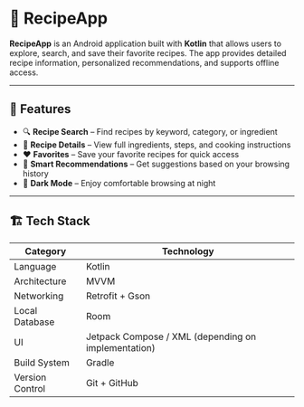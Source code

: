 # 🍳 RecipeApp

**RecipeApp** is an Android application built with **Kotlin** that allows users to explore, search, and save their favorite recipes. The app provides detailed recipe information, personalized recommendations, and supports offline access.

---

## 📱 Features

- 🔍 **Recipe Search** – Find recipes by keyword, category, or ingredient  
- 📖 **Recipe Details** – View full ingredients, steps, and cooking instructions  
- ❤️ **Favorites** – Save your favorite recipes for quick access  
- 🧠 **Smart Recommendations** – Get suggestions based on your browsing history  
- 🌙 **Dark Mode** – Enjoy comfortable browsing at night  

---

## 🏗️ Tech Stack

| Category | Technology |
|-----------|-------------|
| Language | Kotlin |
| Architecture | MVVM |
| Networking | Retrofit + Gson |
| Local Database | Room |
| UI | Jetpack Compose / XML (depending on implementation) |
| Build System | Gradle |
| Version Control | Git + GitHub |
